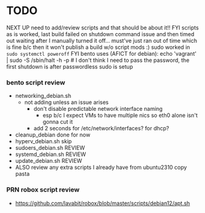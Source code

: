# TODO

NEXT UP need to add/review scripts and that should be about it!!
   FYI scripts as is worked, last build failed on shutdown command issue and then timed out waiting after I manually turned it off... must've just ran out of time which is fine b/c then it won't publish a build w/o script mods :)
    sudo worked in `sudo systemctl poweroff`
    FYI bento uses (AFICT for debian):
      echo 'vagrant' | sudo -S /sbin/halt -h -p
      # I don't think I need to pass the password, the first shutdown is after passwordless sudo is setup

### bento script review

- networking_debian.sh
  - not adding unless an issue arises
    - don't disable predictable network interface naming
      - esp b/c I expect VMs to have multiple nics so eth0 alone isn't gonna cut it
    - add 2 seconds for /etc/network/interfaces? for dhcp?
- cleanup_debian  done for now
- hyperv_debian.sh skip
- sudoers_debian.sh REVIEW
- systemd_debian.sh REVIEW
- update_debian.sh REVIEW
- ALSO review any extra scripts I already have from ubuntu2310 copy pasta

### PRN robox script review

- https://github.com/lavabit/robox/blob/master/scripts/debian12/apt.sh